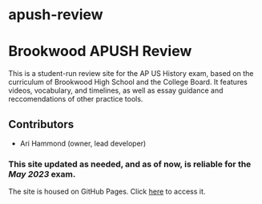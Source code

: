 # apush-review
<h1>Brookwood APUSH Review</h1>
<p> This is a student-run review site for the AP US History exam, based on the curriculum of Brookwood High School and the College Board. It features videos, vocabulary, and timelines, as well as essay guidance and reccomendations of other practice tools.</p>
<h2>Contributors</h2>
<ul>
  <li>Ari Hammond (owner, lead developer)</li>
</ul>
<h3>This site updated as needed, and as of now, is reliable for the <em>May 2023</em> exam.</h3>
The site is housed on GitHub Pages. Click <a href="https://arihamm24.github.io/apush-review/">here</a> to access it. 
